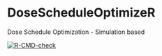 # DoseScheduleOptimizeR
Dose Schedule Optimization - Simulation based

<!-- badges: start -->
  [![R-CMD-check](https://github.com/Xyarz/DoseScheduleOptimizeR/actions/workflows/R-CMD-check.yaml/badge.svg)](https://github.com/Xyarz/DoseScheduleOptimizeR/actions/workflows/R-CMD-check.yaml)
  <!-- badges: end -->
